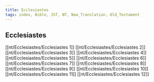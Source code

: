 ```yaml
---
title: Ecclesiastes
tags: index, Bible, JST, NT, New_Translation, Old_Testament
---
```


## Ecclesiastes

[[nt/Ecclesiastes/Ecclesiastes 1]]
[[nt/Ecclesiastes/Ecclesiastes 2]]
[[nt/Ecclesiastes/Ecclesiastes 3]]
[[nt/Ecclesiastes/Ecclesiastes 4]]
[[nt/Ecclesiastes/Ecclesiastes 5]]
[[nt/Ecclesiastes/Ecclesiastes 6]]
[[nt/Ecclesiastes/Ecclesiastes 7]]
[[nt/Ecclesiastes/Ecclesiastes 8]]
[[nt/Ecclesiastes/Ecclesiastes 9]]
[[nt/Ecclesiastes/Ecclesiastes 10]]
[[nt/Ecclesiastes/Ecclesiastes 11]]
[[nt/Ecclesiastes/Ecclesiastes 12]]
